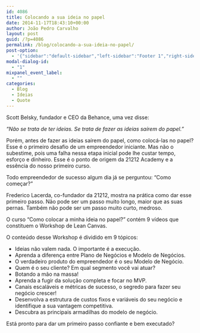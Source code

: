 ```yaml
---
id: 4086
title: Colocando a sua ideia no papel
date: 2014-11-17T18:43:10+00:00
author: João Pedro Carvalho
layout: post
guid: /?p=4086
permalink: /blog/colocando-a-sua-ideia-no-papel/
post-option:
  - '{"sidebar":"default-sidebar","left-sidebar":"Footer 1","right-sidebar":"Footer 1","page-title":"","page-caption":""}'
modal-dialog-id:
  - "1"
mixpanel_event_label:
  - ""
categories:
  - Blog
  - Ideias
  - Quote
---
```

Scott Belsky, fundador e CEO da Behance, uma vez disse:

_&#8220;Não se trata de ter ideias. Se trata de fazer as ideias saírem do papel.&#8221;_

Porém, antes de fazer as ideias saírem do papel, como colocá-las no papel? Esse é o primeiro desafio de um empreendedor iniciante. Mas não o subestime, pois uma falha nessa etapa inicial pode lhe custar tempo, esforço e dinheiro. Esse é o ponto de origem da 21212 Academy e a essência do nosso primeiro curso.

Todo empreendedor de sucesso algum dia já se perguntou: &#8220;Como começar?&#8221;

Frederico Lacerda, co-fundador da 21212, mostra na prática como dar esse primeiro passo. Não pode ser um passo muito longo, maior que as suas pernas. Também não pode ser um passo muito curto, medroso.

O curso &#8220;Como colocar a minha ideia no papel?&#8221; contém 9 vídeos que constituem o Workshop de Lean Canvas.

O conteúdo desse Workshop é dividido em 9 tópicos:

  * Ideias não valem nada. O importante é a execução.
  * Aprenda a diferença entre Plano de Negócios e Modelo de Negócios.
  * O verdadeiro produto do empreendedor é o seu Modelo de Negócio.
  * Quem é o seu cliente? Em qual segmento você vai atuar?
  * Botando a mão na massa!
  * Aprenda a fugir da solução completa e focar no MVP.
  * Canais escaláveis e métricas de sucesso, o segredo para fazer seu negócio crescer!
  * Desenvolva a estrutura de custos fixos e variáveis do seu negócio e identifique a sua vantagem competitiva.
  * Descubra as principais armadilhas do modelo de negócio.

Está pronto para dar um primeiro passo confiante e bem executado?

&nbsp;